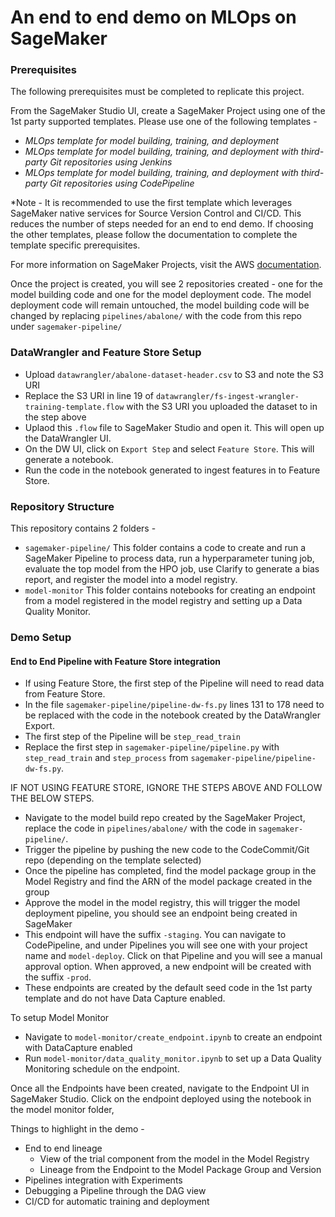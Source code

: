 # An end to end demo on MLOps on SageMaker

### Prerequisites
The following prerequisites must be completed to replicate this project.

From the SageMaker Studio UI, create a SageMaker Project using one of the 1st party supported templates. Please use one of the following templates - 
* *MLOps template for model building, training, and deployment*
* *MLOps template for model building, training, and deployment with third-party Git repositories using Jenkins*
* *MLOps template for model building, training, and deployment with third-party Git repositories using CodePipeline*

*Note - It is recommended to use the first template which leverages SageMaker native services for Source Version Control and CI/CD. This reduces the number of steps needed for an end to end demo. If choosing the other templates, please follow the documentation to complete the template specific prerequisites. 

For more information on SageMaker Projects, visit the AWS [documentation](https://docs.aws.amazon.com/sagemaker/latest/dg/sagemaker-projects-whatis.html). 

Once the project is created, you will see 2 repositories created - one for the model building code and one for the model deployment code. The model deployment code will remain untouched, the model building code will be changed by replacing `pipelines/abalone/` with the code from this repo under `sagemaker-pipeline/`

### DataWrangler and Feature Store Setup

* Upload `datawrangler/abalone-dataset-header.csv` to S3 and note the S3 URI
* Replace the S3 URI in line 19 of `datawrangler/fs-ingest-wrangler-training-template.flow` with the S3 URI you uploaded the dataset to in the step above
* Uplaod this `.flow` file to SageMaker Studio and open it. This will open up the DataWrangler UI. 
* On the DW UI, click on `Export Step` and select `Feature Store`. This will generate a notebook. 
* Run the code in the notebook generated to ingest features in to Feature Store. 

### Repository Structure

This repository contains 2 folders -
* `sagemaker-pipeline/`
    This folder contains a code to create and run a SageMaker Pipeline to process data, run a hyperparameter tuning job, evaluate the top model from the HPO job, use Clarify to generate a bias report, and register the model into a model registry. 
* `model-monitor`
    This folder contains notebooks for creating an endpoint from a model registered in the model registry and setting up a Data Quality Monitor. 

### Demo Setup

#### End to End Pipeline with Feature Store integration
* If using Feature Store, the first step of the Pipeline will need to read data from Feature Store. 
* In the file `sagemaker-pipeline/pipeline-dw-fs.py` lines 131 to 178 need to be replaced with the code in the notebook created by the DataWrangler Export. 
* The first step of the Pipeline will be `step_read_train`
* Replace the first step in `sagemaker-pipeline/pipeline.py` with `step_read_train` and `step_process` from `sagemaker-pipeline/pipeline-dw-fs.py`. 

IF NOT USING FEATURE STORE, IGNORE THE STEPS ABOVE AND FOLLOW THE BELOW STEPS. 

* Navigate to the model build repo created by the SageMaker Project, replace 
the code in `pipelines/abalone/` with the code in `sagemaker-pipeline/`. 
* Trigger the pipeline by pushing the new code to the CodeCommit/Git repo (depending on the template selected)
* Once the pipeline has completed, find the model package group in the Model Registry and find the ARN of the model package created in the group
* Approve the model in the model registry, this will trigger the model deployment pipeline, you should see an endpoint being created in SageMaker
* This endpoint will have the suffix `-staging`. You can navigate to CodePipeline, and under Pipelines you will see one with your project name and `model-deploy`. Click on that Pipeline and you will see a manual approval option. When approved, a new endpoint will be created with the suffix `-prod`. 
* These endpoints are created by the default seed code in the 1st party template and do not have Data Capture enabled. 

To setup Model Monitor
* Navigate to `model-monitor/create_endpoint.ipynb` to create an endpoint with DataCapture enabled
* Run `model-monitor/data_quality_monitor.ipynb` to set up a Data Quality Monitoring schedule on the endpoint. 

Once all the Endpoints have been created, navigate to the Endpoint UI in SageMaker Studio. Click on the endpoint deployed using the notebook in the model monitor folder, 

Things to highlight in the demo -
* End to end lineage
    * View of the trial component from the model in the Model Registry
    * Lineage from the Endpoint to the Model Package Group and Version
* Pipelines integration with Experiments
* Debugging a Pipeline through the DAG view
* CI/CD for automatic training and deployment

